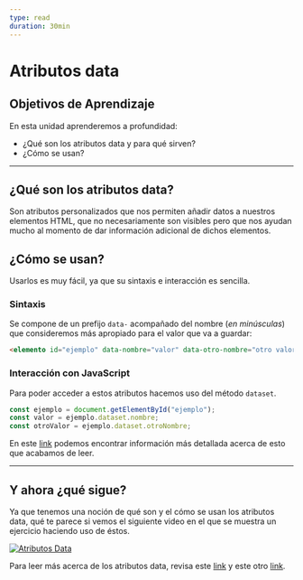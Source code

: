 ```yaml
---
type: read
duration: 30min
---
```


# Atributos data

## Objetivos de Aprendizaje

En esta unidad aprenderemos a profundidad:

- ¿Qué son los atributos data y para qué sirven?
- ¿Cómo se usan?

***

## ¿Qué son los atributos data?

Son atributos personalizados que nos permiten añadir datos a nuestros elementos
HTML, que no necesariamente son visibles pero que nos ayudan mucho al momento
de dar información adicional de dichos elementos.

## ¿Cómo se usan?

Usarlos es muy fácil, ya que su sintaxis e interacción es sencilla.

### Sintaxis

Se compone de un prefijo `data-` acompañado del nombre (*en minúsculas*) que
consideremos más apropiado para el valor que va a guardar:

```html
<elemento id="ejemplo" data-nombre="valor" data-otro-nombre="otro valor">
```

### Interacción con JavaScript

Para poder acceder a estos atributos hacemos uso del método `dataset`.

```javascript
const ejemplo = document.getElementById("ejemplo");
const valor = ejemplo.dataset.nombre;
const otroValor = ejemplo.dataset.otroNombre;
```

En este [link](https://cybmeta.com/los-atributos-data-y-el-dataset-api) podemos
encontrar información más detallada acerca de esto que acabamos de leer.

***

## Y ahora ¿qué sigue?

Ya que tenemos una noción de qué son y el cómo se usan los atributos data, qué
te parece si vemos el siguiente video en el que se muestra un ejercicio
haciendo uso de éstos.

[![Atributos Data](https://img.youtube.com/vi/fnn6mqN1S8Q/0.jpg)](https://www.youtube.com/watch?v=fnn6mqN1S8Q)

Para leer más acerca de los atributos data, revisa este [link](https://developer.mozilla.org/en-US/docs/Learn/HTML/Howto/Use_data_attributes)
y este otro [link](https://www.w3schools.com/tags/att_global_data.asp).
